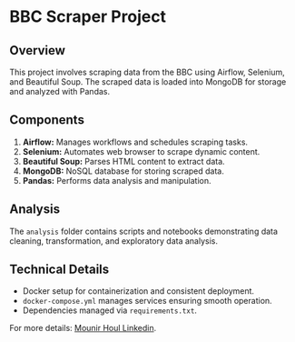 # BBC Scraper Project

## Overview
This project involves scraping data from the BBC using Airflow, Selenium, and Beautiful Soup. The scraped data is loaded into MongoDB for storage and analyzed with Pandas.

## Components
1. **Airflow:** Manages workflows and schedules scraping tasks.
2. **Selenium:** Automates web browser to scrape dynamic content.
3. **Beautiful Soup:** Parses HTML content to extract data.
4. **MongoDB:** NoSQL database for storing scraped data.
5. **Pandas:** Performs data analysis and manipulation.

## Analysis
The `analysis` folder contains scripts and notebooks demonstrating data cleaning, transformation, and exploratory data analysis.

## Technical Details
- Docker setup for containerization and consistent deployment.
- `docker-compose.yml` manages services ensuring smooth operation.
- Dependencies managed via `requirements.txt`.

For more details: [Mounir Houl Linkedin](https://www.linkedin.com/in/mounir-houl/).
